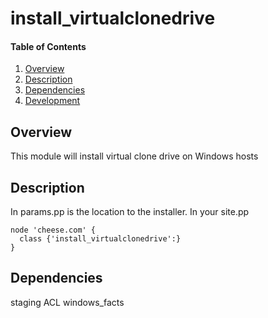 # install_virtualclonedrive

#### Table of Contents
1. [Overview](#overview)
2. [Description](#description)
3. [Dependencies](#dependencies)
4. [Development](#development)

## Overview
This module will install virtual clone drive  on Windows hosts

## Description
In params.pp is the location to the installer.
In your site.pp
```puppet
node 'cheese.com' {
  class {'install_virtualclonedrive':}
}
```

## Dependencies
staging
ACL
windows_facts
